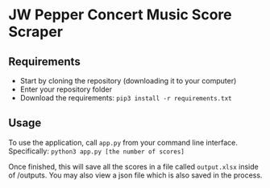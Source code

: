 # JW Pepper Concert Music Score Scraper

## Requirements
- Start by cloning the repository (downloading it to your computer)
- Enter your repository folder
- Download the requirements: `pip3 install -r requirements.txt`

## Usage
To use the application, call `app.py` from your command line interface. Specifically:
`python3 app.py [the number of scores]`

Once finished, this will save all the scores in a file called `output.xlsx` inside of /outputs.
You may also view a json file which is also saved in the process.
